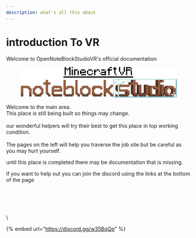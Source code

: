 ```yaml
---
description: what's all this about
---
```


# introduction To VR

Welcome to OpenNoteBlockStudioVR's official documentation

<figure><img src=".gitbook/assets/image-6.png_1.png" alt=""><figcaption></figcaption></figure>

Welcome to the main area.\
This place is still being built so things may change.\
\
our wonderful helpers will try their best to get this place in top working condition.\
\
The pages on the left will help you traverse the job site but be careful as you may hurt yourself.

until this place is completed there may be documentation that is missing.

if you want to help out you can join the discord using the links at the bottom of the page\
\
\
\
\
\
\


{% embed url="https://discord.gg/w35BqQp" %}

